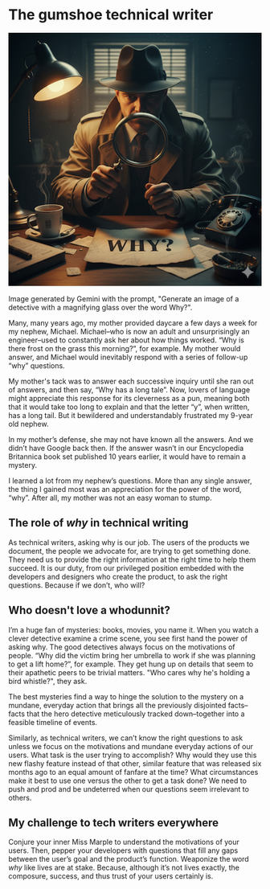 # The gumshoe technical writer

![Image of a detective holding a magnifying glass over the word Why](../images/Gemini_Generated_Image_detective.png)

<p class="mini">Image generated by Gemini with the prompt, "Generate an image of a detective with a magnifying glass over the word Why?".</p>

Many, many years ago, my mother provided daycare a few days a week for my nephew, Michael. Michael–who is now an adult and unsurprisingly an engineer–used to constantly ask her about how things worked. “Why is there frost on the grass this morning?”, for example. My mother would answer, and Michael would inevitably respond with a series of follow-up “why” questions. 

My mother's tack was to answer each successive inquiry until she ran out of answers, and then say, “Why has a long tale”. Now, lovers of language might appreciate this response for its cleverness as a pun, meaning both that it would take too long to explain and that the letter “y”, when written, has a long tail. But it bewildered and understandably frustrated my 9-year old nephew. 

In my mother’s defense, she may not have known all the answers. And we didn’t have Google back then. If the answer wasn’t in our Encyclopedia Britannica book set published 10 years earlier, it would have to remain a mystery.

I learned a lot from my nephew’s questions. More than any single answer, the thing I gained most was an appreciation for the power of the word, “why”. After all, my mother was not an easy woman to stump.

## The role of *why* in technical writing

As technical writers, asking why is our job. The users of the products we document, the people we advocate for, are trying to get something done. They need us to provide the right information at the right time to help them succeed. It is our duty, from our privileged position embedded with the developers and designers who create the product, to ask the right questions. Because if we don’t, who will?

## Who doesn't love a whodunnit?

I’m a huge fan of mysteries: books, movies, you name it. When you watch a clever detective examine a crime scene, you see first hand the power of asking why. The good detectives always focus on the motivations of people. “Why did the victim bring her umbrella to work if she was planning to get a lift home?”, for example. They get hung up on details that seem to their apathetic peers to be trivial matters. "Who cares why he's holding a bird whistle?", they ask. 

The best mysteries find a way to hinge the solution to the mystery on a mundane, everyday action that brings all the previously disjointed facts–facts that the hero detective meticulously tracked down–together into a feasible timeline of events.

Similarly, as technical writers, we can’t know the right questions to ask unless we focus on the motivations and mundane everyday actions of our users. What task is the user trying to accomplish? Why would they use this new flashy feature instead of that other, similar feature that was released six months ago to an equal amount of fanfare at the time? What circumstances make it best to use one versus the other to get a task done? We need to push and prod and be undeterred when our questions seem irrelevant to others.

## My challenge to tech writers everywhere

Conjure your inner Miss Marple to understand the motivations of your users. Then, pepper your developers with questions that fill any gaps between the user’s goal and the product’s function. Weaponize the word *why* like lives are at stake. Because, although it’s not lives exactly, the composure, success, and thus trust of your users certainly is.
